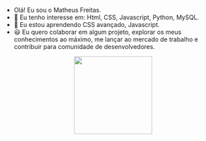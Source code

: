 -  Olá! Eu sou o Matheus Freitas.
- 👀 Eu tenho interesse em: Html, CSS, Javascript, Python, MySQL.
- 🌱 Eu estou aprendendo CSS avançado, Javascript.
- 😃 Eu quero colaborar em algum projeto, explorar os meus conhecimentos ao máximo, me lançar ao mercado de trabalho e contribuir para comunidade de desenvolvedores.

<div align="center">
  <a href="https://github.com/freitas022">
  <img height="180em" src="https://github-readme-stats.vercel.app/api?username=freitas022&show_icons=true&theme=hacker&include_all_commits=true&count_private=true"/>
</div>
